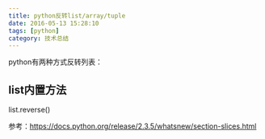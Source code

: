 ```yaml
---
title: python反转list/array/tuple
date: 2016-05-13 15:28:10
tags: [python]
category: 技术总结
---
```


python有两种方式反转列表：

## list内置方法

list.reverse()

参考：https://docs.python.org/release/2.3.5/whatsnew/section-slices.html

